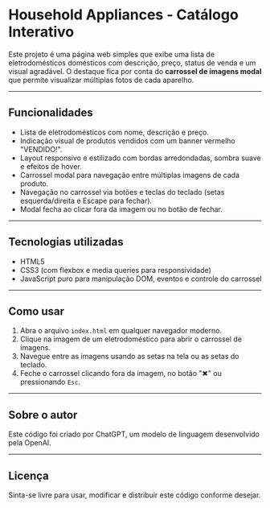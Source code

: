 # Household Appliances - Catálogo Interativo

Este projeto é uma página web simples que exibe uma lista de eletrodomésticos domésticos com descrição, preço, status de venda e um visual agradável. O destaque fica por conta do **carrossel de imagens modal** que permite visualizar múltiplas fotos de cada aparelho.

---

## Funcionalidades

- Lista de eletrodomésticos com nome, descrição e preço.
- Indicação visual de produtos vendidos com um banner vermelho "VENDIDO!".
- Layout responsivo e estilizado com bordas arredondadas, sombra suave e efeitos de hover.
- Carrossel modal para navegação entre múltiplas imagens de cada produto.
- Navegação no carrossel via botões e teclas do teclado (setas esquerda/direita e Escape para fechar).
- Modal fecha ao clicar fora da imagem ou no botão de fechar.

---

## Tecnologias utilizadas

- HTML5
- CSS3 (com flexbox e media queries para responsividade)
- JavaScript puro para manipulação DOM, eventos e controle do carrossel

---

## Como usar

1. Abra o arquivo `index.html` em qualquer navegador moderno.
2. Clique na imagem de um eletrodoméstico para abrir o carrossel de imagens.
3. Navegue entre as imagens usando as setas na tela ou as setas do teclado.
4. Feche o carrossel clicando fora da imagem, no botão "✖" ou pressionando `Esc`.

---

## Sobre o autor

Este código foi criado por ChatGPT, um modelo de linguagem desenvolvido pela OpenAI.

---

## Licença

Sinta-se livre para usar, modificar e distribuir este código conforme desejar.

